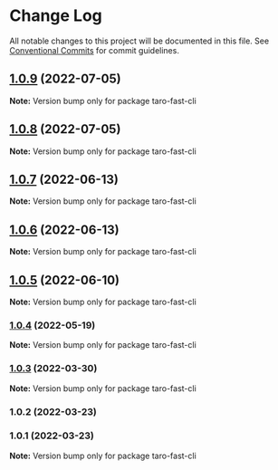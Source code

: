 # Change Log

All notable changes to this project will be documented in this file.
See [Conventional Commits](https://conventionalcommits.org) for commit guidelines.

## [1.0.9](https://github.com/kityandhero/taro-fast-framework/compare/taro-fast-cli@1.0.8...taro-fast-cli@1.0.9) (2022-07-05)

**Note:** Version bump only for package taro-fast-cli





## [1.0.8](https://github.com/kityandhero/taro-fast-framework/compare/taro-fast-cli@1.0.7...taro-fast-cli@1.0.8) (2022-07-05)

**Note:** Version bump only for package taro-fast-cli





## [1.0.7](https://github.com/kityandhero/taro-fast-framework/compare/taro-fast-cli@1.0.6...taro-fast-cli@1.0.7) (2022-06-13)

**Note:** Version bump only for package taro-fast-cli





## [1.0.6](https://github.com/kityandhero/taro-fast-framework/compare/taro-fast-cli@1.0.5...taro-fast-cli@1.0.6) (2022-06-13)

**Note:** Version bump only for package taro-fast-cli





## [1.0.5](https://github.com/kityandhero/taro-fast-framework/compare/taro-fast-cli@1.0.4...taro-fast-cli@1.0.5) (2022-06-10)

**Note:** Version bump only for package taro-fast-cli





### [1.0.4](https://github.com/kityandhero/taro-fast-framework/compare/taro-fast-cli@1.0.3...taro-fast-cli@1.0.4) (2022-05-19)

**Note:** Version bump only for package taro-fast-cli





### [1.0.3](https://github.com/kityandhero/taro-fast-framework/compare/taro-fast-cli@1.0.2...taro-fast-cli@1.0.3) (2022-03-30)

**Note:** Version bump only for package taro-fast-cli





### 1.0.2 (2022-03-23)

### 1.0.1 (2022-03-23)

**Note:** Version bump only for package taro-fast-cli
